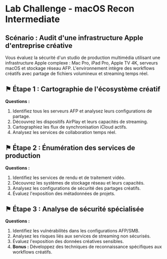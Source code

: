 # Lab Challenge - macOS Recon Intermediate

## Scénario : Audit d'une infrastructure Apple d'entreprise créative

Vous évaluez la sécurité d'un studio de production multimédia utilisant une infrastructure Apple complexe : Mac Pro, iPad Pro, Apple TV 4K, serveurs macOS et stockage réseau AFP. L'environnement intègre des workflows créatifs avec partage de fichiers volumineux et streaming temps réel.

## ⚑ Étape 1 : Cartographie de l'écosystème créatif

**Questions :**
1. Identifiez tous les serveurs AFP et analysez leurs configurations de partage.
2. Découvrez les dispositifs AirPlay et leurs capacités de streaming.
3. Cartographiez les flux de synchronisation iCloud actifs.
4. Analysez les services de collaboration temps réel.

## ⚑ Étape 2 : Énumération des services de production

**Questions :**
1. Identifiez les services de rendu et de traitement vidéo.
2. Découvrez les systèmes de stockage réseau et leurs capacités.
3. Analysez les configurations de sécurité des partages créatifs.
4. Évaluez l'exposition des métadonnées de projets.

## ⚑ Étape 3 : Analyse de sécurité spécialisée

**Questions :**
1. Identifiez les vulnérabilités dans les configurations AFP/SMB.
2. Analysez les risques liés aux services de streaming non sécurisés.
3. Évaluez l'exposition des données créatives sensibles.
4. **Bonus :** Développez des techniques de reconnaissance spécifiques aux workflows créatifs.

